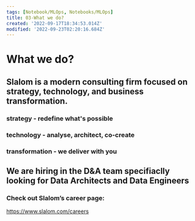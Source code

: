 ```yaml
---
tags: [Notebook/MLOps, Notebooks/MLOps]
title: 03-What we do?
created: '2022-09-17T18:34:53.014Z'
modified: '2022-09-23T02:20:16.684Z'
---
```


# What we do?

## Slalom is a modern consulting firm focused on strategy, technology, and business transformation. 

### strategy - redefine what's possible
### technology - analyse, architect, co-create
### transformation - we deliver with you


## We are hiring in the D&A team specifiaclly looking for Data Architects and Data Engineers

### Check out Slalom’s career page:
https://www.slalom.com/careers